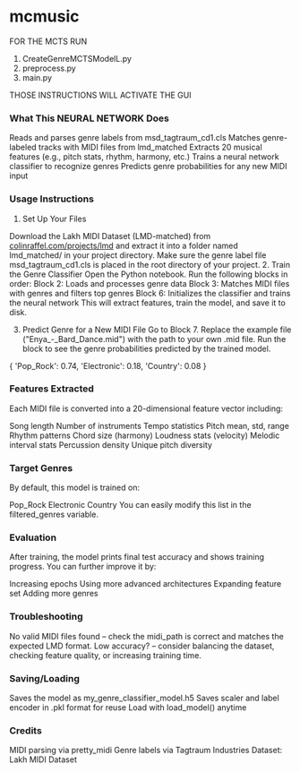 # mcmusic

FOR THE MCTS RUN 
1. CreateGenreMCTSModelL.py
2. preprocess.py
3. main.py

THOSE INSTRUCTIONS WILL ACTIVATE THE GUI 


### What This NEURAL NETWORK Does

Reads and parses genre labels from msd_tagtraum_cd1.cls
Matches genre-labeled tracks with MIDI files from lmd_matched
Extracts 20 musical features (e.g., pitch stats, rhythm, harmony, etc.)
Trains a neural network classifier to recognize genres
Predicts genre probabilities for any new MIDI input

### Usage Instructions

1. Set Up Your Files

Download the Lakh MIDI Dataset (LMD-matched) from [colinraffel.com/projects/lmd](https://colinraffel.com/projects/lmd/) and extract it into a folder named lmd_matched/ in your project directory.
Make sure the genre label file msd_tagtraum_cd1.cls is placed in the root directory of your project.
2. Train the Genre Classifier
Open the Python notebook.
Run the following blocks in order:
Block 2: Loads and processes genre data
Block 3: Matches MIDI files with genres and filters top genres
Block 6: Initializes the classifier and trains the neural network
This will extract features, train the model, and save it to disk.

3. Predict Genre for a New MIDI File
Go to Block 7.
Replace the example file ("Enya_-_Bard_Dance.mid") with the path to your own .mid file.
Run the block to see the genre probabilities predicted by the trained model.


{
  'Pop_Rock': 0.74,
  'Electronic': 0.18,
  'Country': 0.08
}

### Features Extracted

Each MIDI file is converted into a 20-dimensional feature vector including:

Song length
Number of instruments
Tempo statistics
Pitch mean, std, range
Rhythm patterns
Chord size (harmony)
Loudness stats (velocity)
Melodic interval stats
Percussion density
Unique pitch diversity

### Target Genres

By default, this model is trained on:

Pop_Rock
Electronic
Country
You can easily modify this list in the filtered_genres variable.

### Evaluation

After training, the model prints final test accuracy and shows training progress. You can further improve it by:

Increasing epochs
Using more advanced architectures
Expanding feature set
Adding more genres

### Troubleshooting

No valid MIDI files found – check the midi_path is correct and matches the expected LMD format.
Low accuracy? – consider balancing the dataset, checking feature quality, or increasing training time.


### Saving/Loading

Saves the model as my_genre_classifier_model.h5
Saves scaler and label encoder in .pkl format for reuse
Load with load_model() anytime


### Credits

MIDI parsing via pretty_midi
Genre labels via Tagtraum Industries
Dataset: Lakh MIDI Dataset